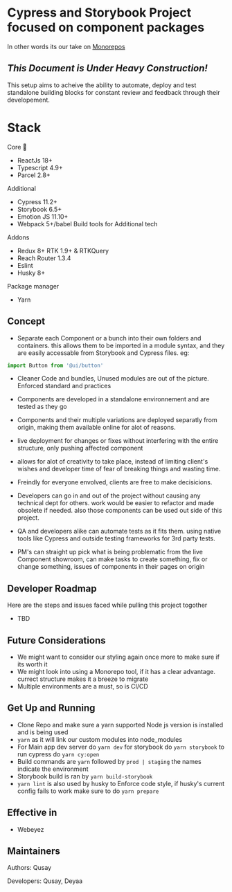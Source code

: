 # Cypress and Storybook Project focused on component packages
In other words its our take on [Monorepos](https://monorepo.tools/)
## _This Document is Under Heavy Construction!_

This setup aims to acheive the ability to automate, deploy and test standalone building blocks for constant review and feedback through their developement.

# Stack
 Core 🔴
- ReactJs 18+
- Typescript 4.9+
- Parcel  2.8+

Additional

- Cypress 11.2+
- Storybook 6.5+
- Emotion JS 11.10+
- Webpack 5+/babel Build tools for Additional tech 

Addons

- Redux 8+ RTK 1.9+ & RTKQuery
- Reach Router 1.3.4
- Eslint
- Husky 8+

Package manager

- Yarn

## Concept

- Separate each Component or a bunch into their own folders and containers. 
 this allows them to be imported in a module syntax, and they are easily accessable from Storybook and Cypress files. eg:  
```js
import Button from '@ui/button'
```
- Cleaner Code and bundles, Unused modules are out of the picture. Enforced standard and practices
- Components are developed in a standalone environnement and are tested as they go 
- Components and their multiple variations are deployed separatly from origin, making them available online for alot of reasons.
- live deployment for changes or fixes without interfering with the entire structure, only pushing affected component

- allows for alot of creativity to take place, instead of limiting client's wishes and developer time of 
 fear of breaking things and wasting time.


- Freindly for everyone envolved, clients are free to make decisicions.

- Developers can go in and out of the project without causing any technical dept for others. work would be easier to refactor and made obsolete if needed. also those components can be used out side of this project.

- QA and developers alike can automate tests as it fits them. using native tools like Cypress and outside testing frameworks for 3rd party tests.

- PM's can straight up pick what is being problematic from the live Component showroom, can make tasks to
create something, fix or change something, issues of components in their pages on origin 

## Developer Roadmap

Here are the steps and issues faced while pulling this project togother

- TBD

## Future Considerations
- We might want to consider our styling again once more to make sure if its worth it
- We might look into using a Monorepo tool, if it has a clear advantage. currect structure makes it a breeze to migrate
- Multiple environments are a must, so is CI/CD  

## Get Up and Running

- Clone Repo and make sure a yarn supported Node js version is installed and is being used
- `yarn` as it will link our custom modules into node_modules
- For Main app dev server do `yarn dev` for storybook do `yarn storybook` to run cypress do `yarn cy:open`
- Build commands are `yarn` followed by `prod | staging`  the names indicate the environment
-  Storybook build is ran by `yarn build-storybook`
-  `yarn lint` is also used by husky to Enforce code style, if husky's current config fails to work make sure to do `yarn prepare` 


## Effective in

- Webeyez

## Maintainers

Authors: Qusay

Developers: Qusay, Deyaa
